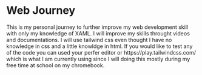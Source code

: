 # Web Journey 


<p>This is my personal journey to further improve my web development skill with only my knowledge of XAML. I will improve my skills throught videos and documentations. I will use tailwind css even thought I have no knowledge in css and a little knowldge in html. If you would like to test any of the code you can used your perfer editor or https://play.tailwindcss.com/ which is what I am currently using since I will doing this mostly during my free time at school on my chromebook.</p>


